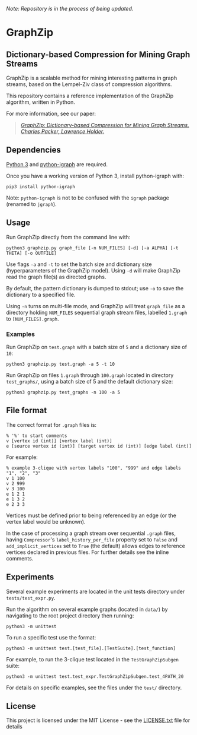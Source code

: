 *Note: Repository is in the process of being updated.*

# GraphZip
## Dictionary-based Compression for Mining Graph Streams

GraphZip is a scalable method for mining interesting patterns in graph streams, based on the Lempel-Ziv class of compression algorithms.

This repository contains a reference implementation of the GraphZip algorithm, written in Python.

For more information, see our paper:
> [*GraphZip: Dictionary-based Compression for Mining Graph Streams. Charles Packer, Lawrence Holder.*](http://cseweb.ucsd.edu/~cpacker/pdfs/graphzip.pdf)

## Dependencies

[Python 3](https://www.python.org/downloads/) and [python-igraph](http://igraph.org/python/) are required.

Once you have a working version of Python 3, install python-igraph with:

```
pip3 install python-igraph
```

Note: `python-igraph` is not to be confused with the `igraph` package (renamed to `jgraph`).


## Usage

Run GraphZip directly from the command line with:

```
python3 graphzip.py graph_file [-n NUM_FILES] [-d] [-a ALPHA] [-t THETA] [-o OUTFILE]
```

Use flags `-a` and `-t` to set the batch size and dictionary size (hyperparameters of the GraphZip model). Using `-d` will make GraphZip read the graph file(s) as directed graphs.

By default, the pattern dictionary is dumped to stdout; use `-o` to save the dictionary to a specified file.

Using `-n` turns on multi-file mode, and GraphZip will treat `graph_file` as a directory holding `NUM_FILES` sequential graph stream files, labelled `1.graph` to `[NUM_FILES].graph`.


### Examples

Run GraphZip on `test.graph` with a batch size of `5` and a dictionary size of `10`:

```
python3 graphzip.py test.graph -a 5 -t 10
```

Run GraphZip on files `1.graph` through `100.graph` located in directory `test_graphs/`, using a batch size of 5 and the default dictionary size:

```
python3 graphzip.py test_graphs -n 100 -a 5
```


## File format

The correct format for `.graph` files is:

```
% '%' to start comments
v [vertex id (int)] [vertex label (int)]
e [source vertex id (int)] [target vertex id (int)] [edge label (int)]
```

For example:
```
% example 3-clique with vertex labels "100", "999" and edge labels "1", "2", "3"
v 1 100
v 2 999
v 3 100
e 1 2 1
e 1 3 2
e 2 3 3
```

Vertices must be defined prior to being referenced by an edge (or the vertex label would be unknown).

In the case of processing a graph stream over sequential `.graph` files, having `Compressor`'s `label_history_per_file` property set to `False` and `add_implicit_vertices` set to `True` (the default) allows edges to reference vertices declared in previous files. For further details see the inline comments.


## Experiments

Several example experiments are located in the unit tests directory under `tests/test_expr.py`.

Run the algorithm on several example graphs (located in `data/`) by navigating to the root project directory then running:

```
python3 -m unittest
```

To run a specific test use the format:

```
python3 -m unittest test.[test_file].[TestSuite].[test_function]
```

For example, to run the 3-clique test located in the `TestGraphZipSubgen` suite:

```
python3 -m unittest test.test_expr.TestGraphZipSubgen.test_4PATH_20
```

For details on specific examples, see the files under the `test/` directory.

<!---
## Citation Policy

If you find our , please consider citing:

> GraphZip: Dictionary-based Compression for Mining Graph Streams. Charles Packer, Lawrence Holder.

```
bibtex
```
--->

## License

This project is licensed under the MIT License - see the [LICENSE.txt](LICENSE.txt) file for details
